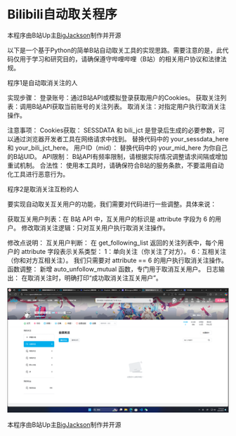 # Bilibili自动取关程序

本程序由B站Up主[BigJackson](https://space.bilibili.com/1549550569?spm_id_from=333.337.0.0)制作并开源

以下是一个基于Python的简单B站自动取关工具的实现思路。需要注意的是，此代码仅用于学习和研究目的，请确保遵守哔哩哔哩（B站）的相关用户协议和法律法规。

程序1是自动取消关注的人

实现步骤：
登录账号：通过B站API或模拟登录获取用户的Cookies。
获取关注列表：调用B站API获取当前账号的关注列表。
取消关注：对指定用户执行取消关注操作。

注意事项：
Cookies获取：
SESSDATA 和 bili_jct 是登录后生成的必要参数，可以通过浏览器开发者工具在网络请求中找到。
替换代码中的 your_sessdata_here 和 your_bili_jct_here。
用户ID（mid）：
替换代码中的 your_mid_here 为你自己的B站UID。
API限制：
B站API有频率限制，请根据实际情况调整请求间隔或增加重试机制。
合法性：
使用本工具时，请确保符合B站的服务条款，不要滥用自动化工具进行恶意行为。

程序2是取消关注互粉的人

要实现自动取关互关用户的功能，我们需要对代码进行一些调整。具体来说：

获取互关用户列表：在 B站 API 中，互关用户的标识是 attribute 字段为 6 的用户。
修改取消关注逻辑：只对互关用户执行取消关注操作。

修改点说明：
互关用户判断：
在 get_following_list 返回的关注列表中，每个用户的 attribute 字段表示关系类型：
1：单向关注（你关注了对方）。
6：互相关注（你和对方互相关注）。
我们只需要对 attribute == 6 的用户执行取消关注操作。
函数调整：
新增 auto_unfollow_mutual 函数，专门用于取消互关用户。
日志输出：
在取消关注时，明确打印“成功取消关注互关用户”。

![BigJackson](/1.png)

本程序由B站Up主[BigJackson](https://space.bilibili.com/1549550569?spm_id_from=333.337.0.0)制作并开源
